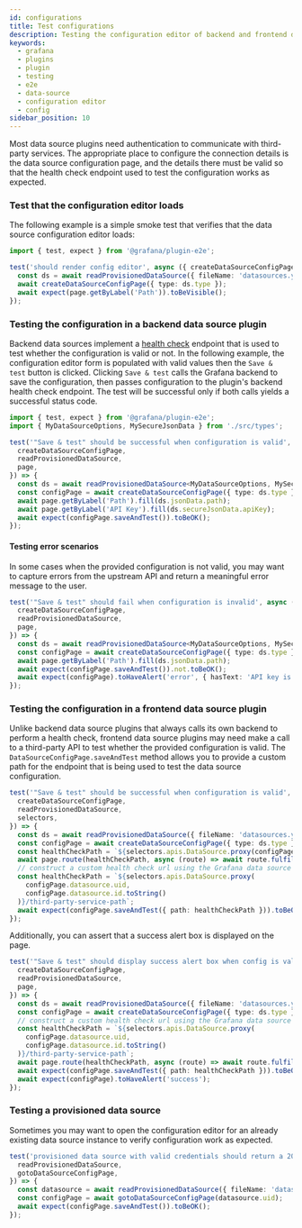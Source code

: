 ```yaml
---
id: configurations
title: Test configurations
description: Testing the configuration editor of backend and frontend data sources with valid and invalid configuration
keywords:
  - grafana
  - plugins
  - plugin
  - testing
  - e2e
  - data-source
  - configuration editor
  - config
sidebar_position: 10
---
```


Most data source plugins need authentication to communicate with third-party services. The appropriate place to configure the connection details is the data source configuration page, and the details there must be valid so that the health check endpoint used to test the configuration works as expected.

### Test that the configuration editor loads

The following example is a simple smoke test that verifies that the data source configuration editor loads:

```ts title="configurationEditor.spec.ts"
import { test, expect } from '@grafana/plugin-e2e';

test('should render config editor', async ({ createDataSourceConfigPage, readProvisionedDataSource, page }) => {
  const ds = await readProvisionedDataSource({ fileName: 'datasources.yml' });
  await createDataSourceConfigPage({ type: ds.type });
  await expect(page.getByLabel('Path')).toBeVisible();
});
```

### Testing the configuration in a backend data source plugin

Backend data sources implement a [health check](../../key-concepts/backend-plugins/#health-checks) endpoint that is used to test whether the configuration is valid or not. In the following example, the configuration editor form is populated with valid values then the `Save & test` button is clicked. Clicking `Save & test` calls the Grafana backend to save the configuration, then passes configuration to the plugin's backend health check endpoint. The test will be successful only if both calls yields a successful status code.

```ts title="configurationEditor.spec.ts"
import { test, expect } from '@grafana/plugin-e2e';
import { MyDataSourceOptions, MySecureJsonData } from './src/types';

test('"Save & test" should be successful when configuration is valid', async ({
  createDataSourceConfigPage,
  readProvisionedDataSource,
  page,
}) => {
  const ds = await readProvisionedDataSource<MyDataSourceOptions, MySecureJsonData>({ fileName: 'datasources.yml' });
  const configPage = await createDataSourceConfigPage({ type: ds.type });
  await page.getByLabel('Path').fill(ds.jsonData.path);
  await page.getByLabel('API Key').fill(ds.secureJsonData.apiKey);
  await expect(configPage.saveAndTest()).toBeOK();
});
```

#### Testing error scenarios

In some cases when the provided configuration is not valid, you may want to capture errors from the upstream API and return a meaningful error message to the user.

```ts title="configurationEditor.spec.ts"
test('"Save & test" should fail when configuration is invalid', async ({
  createDataSourceConfigPage,
  readProvisionedDataSource,
  page,
}) => {
  const ds = await readProvisionedDataSource<MyDataSourceOptions, MySecureJsonData>({ fileName: 'datasources.yml' });
  const configPage = await createDataSourceConfigPage({ type: ds.type });
  await page.getByLabel('Path').fill(ds.jsonData.path);
  await expect(configPage.saveAndTest()).not.toBeOK();
  await expect(configPage).toHaveAlert('error', { hasText: 'API key is missing' });
});
```

### Testing the configuration in a frontend data source plugin

Unlike backend data source plugins that always calls its own backend to perform a health check, frontend data source plugins may need make a call to a third-party API to test whether the provided configuration is valid. The `DataSourceConfigPage.saveAndTest` method allows you to provide a custom path for the endpoint that is being used to test the data source configuration.

```ts title="configurationEditor.spec.ts"
test('"Save & test" should be successful when configuration is valid', async ({
  createDataSourceConfigPage,
  readProvisionedDataSource,
  selectors,
}) => {
  const ds = await readProvisionedDataSource({ fileName: 'datasources.yml' });
  const configPage = await createDataSourceConfigPage({ type: ds.type });
  const healthCheckPath = `${selectors.apis.DataSource.proxy(configPage.datasource.uid)}/test`;
  await page.route(healthCheckPath, async (route) => await route.fulfill({ status: 200, body: 'OK' })
  // construct a custom health check url using the Grafana data source proxy
  const healthCheckPath = `${selectors.apis.DataSource.proxy(
    configPage.datasource.uid,
    configPage.datasource.id.toString()
  )}/third-party-service-path`;
  await expect(configPage.saveAndTest({ path: healthCheckPath })).toBeOK();
});
```

Additionally, you can assert that a success alert box is displayed on the page.

```ts title="configurationEditor.spec.ts"
test('"Save & test" should display success alert box when config is valid', async ({
  createDataSourceConfigPage,
  readProvisionedDataSource,
  page,
}) => {
  const ds = await readProvisionedDataSource({ fileName: 'datasources.yml' });
  const configPage = await createDataSourceConfigPage({ type: ds.type });
  // construct a custom health check url using the Grafana data source proxy
  const healthCheckPath = `${selectors.apis.DataSource.proxy(
    configPage.datasource.uid,
    configPage.datasource.id.toString()
  )}/third-party-service-path`;
  await page.route(healthCheckPath, async (route) => await route.fulfill({ status: 200, body: 'OK' }));
  await expect(configPage.saveAndTest({ path: healthCheckPath })).toBeOK();
  await expect(configPage).toHaveAlert('success');
});
```

### Testing a provisioned data source

Sometimes you may want to open the configuration editor for an already existing data source instance to verify configuration work as expected.

```ts
test('provisioned data source with valid credentials should return a 200 status code', async ({
  readProvisionedDataSource,
  gotoDataSourceConfigPage,
}) => {
  const datasource = await readProvisionedDataSource({ fileName: 'datasources.yml' });
  const configPage = await gotoDataSourceConfigPage(datasource.uid);
  await expect(configPage.saveAndTest()).toBeOK();
});
```

